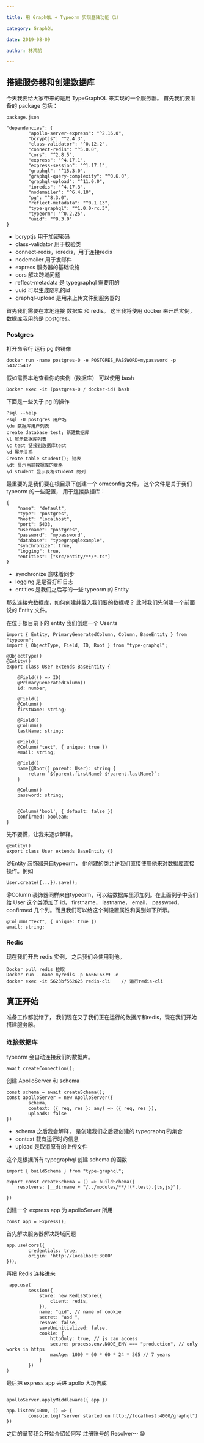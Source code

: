 ```yaml
---

title: 用 GraphQL + Typeorm 实现登陆功能（1）

category: GraphQL

date: 2019-08-09

author: 林鸿鹄

---
```


## 搭建服务器和创建数据库

今天我要给大家带来的是用 TypeGraphQL 来实现的一个服务器。
首先我们要准备的 package 包括：

```
package.json

"dependencies": {
		"apollo-server-express": "^2.16.0",
		"bcryptjs": "^2.4.3",
		"class-validator": "^0.12.2",
		"connect-redis": "^5.0.0",
		"cors": "^2.8.5",
		"express": "^4.17.1",
		"express-session": "^1.17.1",
		"graphql": "^15.3.0",
		"graphql-query-complexity": "^0.6.0",
		"graphql-upload": "^11.0.0",
		"ioredis": "^4.17.3",
		"nodemailer": "^6.4.10",
		"pg": "^8.3.0",
		"reflect-metadata": "^0.1.13",
		"type-graphql": "^1.0.0-rc.3",
		"typeorm": "^0.2.25",
		"uuid": "^8.3.0"
}
```

- bcryptjs 用于加密密码
- class-validator 用于校验类
- connect-redis，ioredis，用于连接redis
- nodemailer 用于发邮件
- express 服务器的基础设施
- cors 解决跨域问题
- reflect-metadata 是 typegraphql 需要用的
- uuid 可以生成随机的id
- graphql-upload 是用来上传文件到服务器的

首先我们需要在本地连接 数据库 和 redis。
这里我将使用 docker 来开启实例， 数据库我用的是 postgres。

### Postgres

打开命令行 运行 pg 的镜像

```
docker run -name postgres-0 -e POSTGRES_PASSWORD=mypassword -p 5432:5432 

```

假如需要本地查看你的实例（数据库） 可以使用 bash


```
Docker exec -it (postgres-0 / docker-id) bash 

```

下面是一些关于 pg 的操作

```
Psql --help
Psql -U postgres 用户名
\du 数据库用户列表
create database test; 新建数据库
\l 展示数据库列表
\c test 链接到数据库test
\d 展示关系
Create table student(); 建表
\dt 显示当前数据库的表格
\d student 显示表格student 的列
```

最重要的是我们要在根目录下创建一个 ormconfig 文件，
这个文件是关于我们 typeorm 的一些配置， 用于连接数据库：

```
{
	"name": "default",
	"type": "postgres",
	"host": "localhost",
	"port": 5433,
	"username": "postgres",
	"password": "mypassword",
	"database": "typegrapqlexample",
	"synchronize": true,
	"logging": true,
	"entities": ["src/entity/**/*.ts"]
}

``` 
- synchronize 意味着同步
- logging 是是否打印日志
- entities 是我们之后写的一些 typeorm 的 Entity

那么连接完数据库，如何创建并载入我们要的数据呢？
此时我们先创建一个前面说的 Entity 文件。

在位于根目录下的 entity 我们创建一个 User.ts


```
import { Entity, PrimaryGeneratedColumn, Column, BaseEntity } from "typeorm";
import { ObjectType, Field, ID, Root } from "type-graphql";

@ObjectType()
@Entity()
export class User extends BaseEntity {

    @Field(() => ID)
    @PrimaryGeneratedColumn()
    id: number;

    @Field()
    @Column()
    firstName: string;

    @Field()
    @Column()
    lastName: string;

    @Field()
    @Column("text", { unique: true })
    email: string;

    @Field()
    name(@Root() parent: User): string {
        return `${parent.firstName} ${parent.lastName}`;
    }

    @Column()
    password: string;


    @Column('bool', { default: false })
    confirmed: boolean;
}
```

先不要慌，让我来逐步解释。

```
@Entity()
export class User extends BaseEntity {}
```
@Entity 装饰器来自typeorm， 他创建的类允许我们直接使用他来对数据库直接操作。例如

```
User.create({...}).save();
```
@Column 装饰器同样来自typeorm，可以给数据库里添加列。在上面例子中我们给 User 这个类添加了 id， firstname， lastname， email， password， confirmed 几个列。而且我们可以给这个列设置属性和类别如下所示。

```
@Column("text", { unique: true })
email: string;

```


### Redis

现在我们开启 redis 实例， 之后我们会使用到他。

```
Docker pull redis 拉取
Docker run --name myredis -p 6666:6379 -e
docker exec -it 5623bf562625 redis-cli    // 运行redis-cli

```


## 真正开始

准备工作都就绪了， 我们现在又了我们正在运行的数据库和redis，现在我们开始搭建服务器。

### 连接数据库

typeorm 会自动连接我们的数据库。
```
await createConnection();
```

创建 ApolloServer 和 schema 

```
const schema = await createSchema();
const apolloServer = new ApolloServer({
        schema,
        context: ({ req, res }: any) => ({ req, res }),
        uploads: false
})

```
- schema 之后我会解释， 是创建我们之后要创建的 typegraphql的集合
- context 载有运行时的信息
- upload 是取消原有的上传文件


这个是根据所有 typegraphql 创建 schema 的函数

```
import { buildSchema } from "type-graphql";

export const createSchema = () => buildSchema({
    resolvers: [__dirname + "/../modules/**/!(*.test).{ts,js}"],

})

```

创建一个 express app 为 apolloServer 所用

```
const app = Express();

```


首先解决服务器解决跨域问题

```
app.use(cors({
        credentials: true,
        origin: 'http://localhost:3000'
}));

```

再把 Redis 连接进来

```
 app.use(
        session({
            store: new RedisStore({
                client: redis,
            }),
            name: "qid", // name of cookie
            secret: "asd ",
            resave: false,
            saveUninitialized: false,
            cookie: {
                httpOnly: true, // js can access 
                secure: process.env.NODE_ENV === "production", // only works in https 
                maxAge: 1000 * 60 * 60 * 24 * 365 // 7 years
            }
        })
)

```

最后把 express app 丢进 apollo 大功告成

```

apolloServer.applyMiddleware({ app })

app.listen(4000, () => {
        console.log("server started on http://localhost:4000/graphql")
})

```


之后的章节我会开始介绍如何写 注册账号的 Resolver～ 😁
